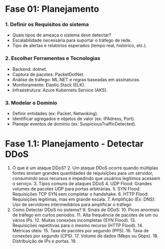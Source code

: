 ﻿# Fase 01: Planejamento 

### 1. Definir os Requisitos do sistema

- Quais tipos de ameaça o sistema deve detectar?
- Escalabilidade necessária para suportar o tráfego de rede.
- Tipo de alertas e relatórios esperados (tempo real, histórico, etc.).

### 2. Escolher Ferramentas e Tecnologias

- Backend: dotnet.
- Captura de pacotes: PacketDotNet. 
- Análise de tráfego: ML.NET e regras baseadas em assinaturas. 
- Monitoramento: Elastic Stack (ELK).
- Infraestrutura: Azure Kubernets Service (AKS).

### 3. Modelar o Domínio

- Definir entidades (ex: Packet, Netwoking).
- Identificar agregados e objetos de valor (ex: IPAdress, Port).
- Planejar eventos de domínio (ex: SuspiciousTrafficDetected).


# Fase 1.1: Planejamento - Detectar DDoS

1. O que é um ataque DDoS?
   2. Um ataque DDoS ocorre quando múltiplas fontes enviam grandes quantidades de requisições para um servidor, consumindo seus recursos e impedindo que usuários legítimos acessem o serviço.
   3. Tipos comuns de ataques DDoS
      4. UDP Flood: Grandes volumes de pacotes UDP para portas arbitrárias.
      5. SYN Flood: Requisições TCP SYN sem completar o handshake.
      6. HTTP Flood: Requisições legítimas, mas em grande escala.
      7. Amplifição (Ex: DNS): Uso de servidores intermediários para amplificar o tráfego
8. Como Detectar DDoS no sistema?
   9. Sinais de DDoS:
      10. Picos anormais de tráfego em curtos períodos.
      11. Alta frequência de pacotes de um ou vários IPs.
      12. Muitas conexões incompletas (SYN Flood).
      13. Requisições repetitivas para o mesmo recurso (HTTP Flood).
   14. Metricas úteis:
       15. Taxa de pacotes por segundo (PPS).
       16. Taxa de conexões por segundo (CPS).
       17. Volume de dados (Mbps ou Gbps).
       18. Distribuição de IPs e portas.
   19. 